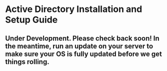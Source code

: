 # Active Directory Installation and Setup Guide

## Under Development. Please check back soon! In the meantime, run an update on your server to make sure your OS is fully updated before we get things rolling. 